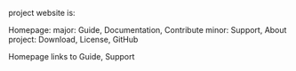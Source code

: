 project website is:

Homepage:
  major:
    Guide, Documentation, Contribute
  minor:
    Support, About
  project:
    Download, License, GitHub

Homepage links to Guide, Support
